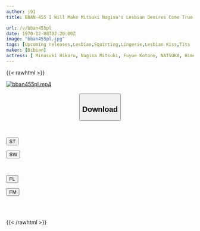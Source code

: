 ```yaml
---
author: j91
title: BBAN-455 I Will Make Mitsuki Nagisa's Lesbian Desires Come True Before She Retires A Woman Who Wants To Have Sex With Mitsuki Nagisa X A Woman Who Wants To Have Sex With Mitsuki Nagisa Mitsuki Nagisa Hikaru Minazuki Kotone Fuyuai Ran Himeno NATSUKA

url: /v/bban455pl
date: 1970-12-08T02:20:00Z
image: "bban455pl.jpg"
tags: [Upcoming releases,Lesbian,Squirting,Lingerie,Lesbian Kiss,Tits	 ]
maker: [Bibian]
actress: [ Minasuki Hikaru, Nagisa Mitsuki, Fuyue Kotone, NATSUKA, Himeno Ran ]
---
```



{{< rawhtml >}}

<div class="video" data-videoid="pending_link.html">
    <a href="javascript:;">
        <img src="/v/bban455pl/bban455pl.jpg" width="WIDTH" height="HEIGHT" alt="bban455pl.mp4" loading="lazy">
    </a>
</div>

<script type="text/javascript" src="https://j91.asia/asset/on-demand-pend.js"></script>

<br>
  <link rel="stylesheet" href="https://j91.asia/asset/bs5.css">
  
  <center>
  <button class="btn btn-primary" type="button" data-bs-toggle="collapse" data-bs-target=".multi-collapse" aria-expanded="false" aria-controls="multiCollapseExample1 multiCollapseExample2"><h2>Download</h2></button></center>
</p>
<div class="row">
  <div class="col">
    <div class="collapse multi-collapse" id="multiCollapseExample1">
      <div class="card card-body">
	      	      <br>
<div class="buttons">  
<p><a href="https://j91.asia/pending_link.html" target="_blank"><button class="btn-hover color-3"><i class="fa fa-download"></i> ST</button></a></p>
<p><a href="https://j91.asia/pending_link.html" target="_blank"><button class="btn-hover color-2"><i class="fa fa-download"></i> SW</button></a></p></div>
    </div>
  </div>
</div>
  <div class="col">
    <div class="collapse multi-collapse" id="multiCollapseExample2">
      <div class="card card-body">
	      <br>
<div class="buttons">
<p><a href="https://j91.asia/pending_link.html" target="_blank"><button class="btn-hover color-9"><i class="fa fa-download"></i> FL</button></a></p>
<p><a href="https://j91.asia/pending_link.html" target="_blank"><button class="btn-hover color-8"><i class="fa fa-download"></i> FM</button></a></p></div>
<br><br>
      </div>
    </div>
  </div>
</div>

{{< /rawhtml >}}